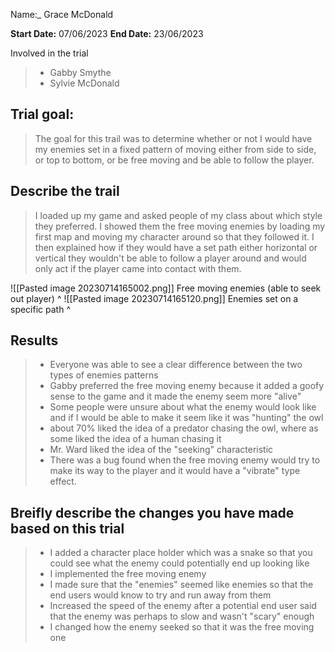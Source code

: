Name:_ Grace McDonald

**Start Date:**
07/06/2023
**End Date:**
23/06/2023

Involved in the trial
>- Gabby Smythe
>- Sylvie McDonald

## Trial goal:
>The goal for this trail was to determine whether or not I would have my enemies set in a fixed pattern of moving either from side to side, or top to bottom, or be free moving and be able to follow the player.

## Describe the trail
> I loaded up my game and asked people of my class about which style they preferred. I showed them the free moving enemies by loading my first map and moving my character around so that they followed it. I then explained how if they would have a set path either horizontal or vertical they wouldn't be able to follow a player around and would only act if the player came into contact with them.
> 
![[Pasted image 20230714165002.png]]
Free moving enemies (able to seek out player) ^
![[Pasted image 20230714165120.png]]
Enemies set on a specific path ^
## Results
> - Everyone was able to see a clear difference between the two types of enemies patterns
> - Gabby preferred the free moving enemy because it added a goofy sense to the game and it made the enemy seem more "alive"
> - Some people were unsure about what the enemy would look like and if I would be able to make it seem like it was "hunting" the owl
> - about 70% liked the idea of a predator chasing the owl, where as some liked the idea of a human chasing it
> - Mr. Ward liked the idea of the "seeking" characteristic
> - There was a bug found when the free moving enemy would try to make its way to the player and it would have a "vibrate" type effect.

## Breifly describe the changes you have made based on this trial
> - I added a character place holder which was a snake so that you could see what the enemy could potentially end up looking like
> - I implemented the free moving enemy 
> - I made sure that the "enemies" seemed like enemies so that the end users would know to try and run away from them 
> - Increased the speed of the enemy after a potential end user said that the enemy was perhaps to slow and wasn't "scary" enough
> - I changed how the enemy seeked so that it was the free moving one